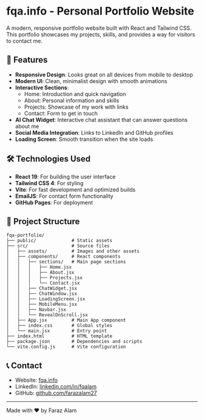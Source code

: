 # fqa.info - Personal Portfolio Website

A modern, responsive portfolio website built with React and Tailwind CSS. This portfolio showcases my projects, skills, and provides a way for visitors to contact me.

## 🌟 Features

- **Responsive Design**: Looks great on all devices from mobile to desktop
- **Modern UI**: Clean, minimalist design with smooth animations
- **Interactive Sections**:
  - Home: Introduction and quick navigation
  - About: Personal information and skills
  - Projects: Showcase of my work with links
  - Contact: Form to get in touch
- **AI Chat Widget**: Interactive chat assistant that can answer questions about me
- **Social Media Integration**: Links to LinkedIn and GitHub profiles
- **Loading Screen**: Smooth transition when the site loads

## 🛠️ Technologies Used

- **React 19**: For building the user interface
- **Tailwind CSS 4**: For styling
- **Vite**: For fast development and optimized builds
- **EmailJS**: For contact form functionality
- **GitHub Pages**: For deployment

## 📁 Project Structure

```
fqa-portfolio/
├── public/             # Static assets
├── src/                # Source files
│   ├── assets/         # Images and other assets
│   ├── components/     # React components
│   │   ├── sections/   # Main page sections
│   │   │   ├── Home.jsx
│   │   │   ├── About.jsx
│   │   │   ├── Projects.jsx
│   │   │   └── Contact.jsx
│   │   ├── ChatWidget.jsx
│   │   ├── ChatWindow.jsx
│   │   ├── LoadingScreen.jsx
│   │   ├── MobileMenu.jsx
│   │   ├── Navbar.jsx
│   │   └── RevealOnScroll.jsx
│   ├── App.jsx         # Main App component
│   ├── index.css       # Global styles
│   └── main.jsx        # Entry point
├── index.html          # HTML template
├── package.json        # Dependencies and scripts
└── vite.config.js      # Vite configuration
```

## 📞 Contact

- Website: [fqa.info](https://fqa.info)
- LinkedIn: [linkedin.com/in/fqalam](https://www.linkedin.com/in/fqalam)
- GitHub: [github.com/farazalam27](https://www.github.com/farazalam27)

---

Made with ❤️ by Faraz Alam

